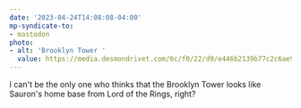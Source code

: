 ```yaml
---
date: '2023-04-24T14:08:08-04:00'
mp-syndicate-to:
- mastodon
photo:
- alt: 'Brooklyn Tower '
  value: https://media.desmondrivet.com/6c/f0/22/d9/e446b2139b77c2c6ae9028cbbc71deb70e2d6fc552c18e7403f6d274.jpg
---
```


I can't be the only one who thinks that the Brooklyn Tower looks like Sauron's home base from Lord of the Rings, right?